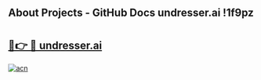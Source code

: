 ## About Projects - GitHub Docs undresser.ai !1f9pz

# <h2><a href="https://andorid.site?title=undresser.ai&ref=13PRO">🔗👉 🔴 undresser.ai</a></h2>

[![acn](https://github.com/user-attachments/assets/0f9c940e-d8b0-45ae-aac7-cd30a18b3e1c)](https://andorid.site?title=undresser.ai&ref=13PRO)


